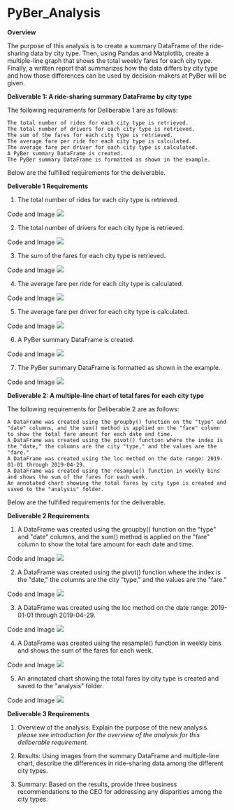 # PyBer_Analysis


**Overview**

The purpose of this analysis is to create a summary DataFrame of the ride-sharing data by city type. Then, using Pandas and Matplotlib, create a multiple-line graph that shows the total weekly fares for each city type. Finally, a written report that summarizes how the data differs by city type and how those differences can be used by decision-makers at PyBer will be given.

**Deliverable 1: A ride-sharing summary DataFrame by city type**

The following requirements for Deliberable 1 are as follows:

    The total number of rides for each city type is retrieved.
    The total number of drivers for each city type is retrieved.
    The sum of the fares for each city type is retrieved.
    The average fare per ride for each city type is calculated.
    The average fare per driver for each city type is calculated.
    A PyBer summary DataFrame is created.
    The PyBer summary DataFrame is formatted as shown in the example.

Below are the fulfilled requirements for the deliverable. 

**Deliverable 1 Requirements**

1. The total number of rides for each city type is retrieved.

Code and Image
![](Resources/Photo1.png)

2. The total number of drivers for each city type is retrieved. 

Code and Image
![](Resources/Photo2.png)

3. The sum of the fares for each city type is retrieved. 

Code and Image
![](Resources/Photo3.png)

4. The average fare per ride for each city type is calculated. 

Code and Image
![](Resources/Photo4.png)

5. The average fare per driver for each city type is calculated. 

Code and Image
![](Resources/Photo5.png)

6. A PyBer summary DataFrame is created. 

Code and Image
![](Resources/Photo6.png)

7. The PyBer summary DataFrame is formatted as shown in the example.

Code and Image
![](Resources/Photo7.png)


**Deliverable 2: A multiple-line chart of total fares for each city type**

The following requirements for Deliberable 2 are as follows:

    A DataFrame was created using the groupby() function on the "type" and "date" columns, and the sum() method is applied on the "fare" column to show the total fare amount for each date and time.
    A DataFrame was created using the pivot() function where the index is the "date," the columns are the city "type," and the values are the "fare."
    A DataFrame was created using the loc method on the date range: 2019-01-01 through 2019-04-29.
    A DataFrame was created using the resample() function in weekly bins and shows the sum of the fares for each week.
    An annotated chart showing the total fares by city type is created and saved to the "analysis" folder.

Below are the fulfilled requirements for the deliverable. 

**Deliverable 2 Requirements**

1. A DataFrame was created using the groupby() function on the "type" and "date" columns, and the sum() method is applied on the "fare" column to show the total fare amount for each date and time. 

Code and Image
![](Resources/Photo1_1.png)

2. A DataFrame was created using the pivot() function where the index is the "date," the columns are the city "type," and the values are the "fare." 

Code and Image
![](Resources/Photo2_1.png)

3. A DataFrame was created using the loc method on the date range: 2019-01-01 through 2019-04-29. 

Code and Image
![](Resources/Photo3_1.png)

4. A DataFrame was created using the resample() function in weekly bins and shows the sum of the fares for each week. 

Code and Image
![](Resources/Photo4_1.png)

5. An annotated chart showing the total fares by city type is created and saved to the "analysis" folder. 

Code and Image
![](Resources/Photo5_1.png)


**Deliverable 3 Requirements**

1. Overview of the analysis: Explain the purpose of the new analysis.
*please see introduction for the overview of the analysis for this deliberable requirement.*

2. Results: Using images from the summary DataFrame and multiple-line chart, describe the differences in ride-sharing data among the different city types.


3. Summary: Based on the results, provide three business recommendations to the CEO for addressing any disparities among the city types.
